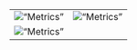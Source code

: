 <table align=“center” width=“max”>
    <tr>
        <td>
            <img src=“/metrics.svg” alt=“Metrics” width=“400”>
        </td>
        <td>
            <img src=“/metrics.danilio.svg” alt=“Metrics” width=“400">
        </td>
    </tr>
    <tr>
        <td colspan=“2”>
            <div align=“center”>
                <img src=“/metrics.ani.svg” alt=“Metrics” width=“max”>
            </div
        </td>
    </tr>
</table>
